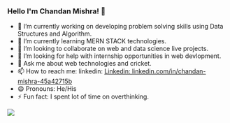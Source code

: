 ### Hello I'm Chandan Mishra! 👋

- 🔭 I’m currently working on developing problem solving skills using Data Structures and Algorithm.
- 🌱 I’m currently learning MERN STACK technologies.
- 👯 I’m looking to collaborate on web and data science live projects.
- 🤔 I’m looking for help with internship opportunities in web devlopment.
- 💬 Ask me about web technologies and cricket.
- 📫 How to reach me: linkedin: [Linkedin: linkedin.com/in/chandan-mishra-45a42715b](https://www.linkedin.com/in/chandan-mishra-45a42715b)
- 😄 Pronouns: He/His
- ⚡ Fun fact: I spent lot of time on overthinking.


<img src = "https://github-readme-stats.vercel.app/api?username=Gmishra2000&&show_icons=true&title_color=ffffff&icon_color=bb2acf&text_color=daf7dc&bg_color=191919">
